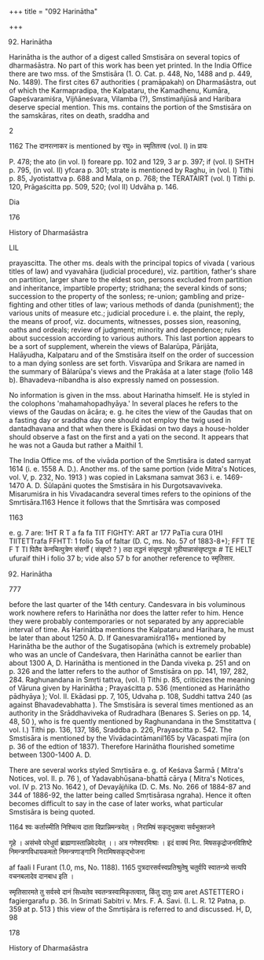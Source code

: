+++
title = "092 Harinātha"

+++

92. Harinātha 

Harinātha is the author of a digest called Smstisāra on several topics of dharmaśāstra. No part of this work has been yet printed. In the India Office there are two mss. of the Smstisāra (1. O. Cat. p. 448, No, 1488 and p. 449, No. 1489). The first cites 67 authorities ( pramāpakah) on Dharmaśāstra, out of which the Karmapradipa, the Kalpataru, the Kamadhenu, Kumāra, Gapeśvaramiśra, Vijñāneśvara, Vilamba (?), Smstimañjūsā and Haribara deserve special mention. This ms. contains the portion of the Smstisāra on the samskāras, rites on death, sraddha and 

2 

1162 The दानरत्नाकर is mentioned by रघु० in स्मृतितत्त्व (vol. I) in प्रायः 

P. 478; the ato (in vol. I) foreare pp. 102 and 129, 3 ar p. 397; if (vol. I) SHTH p. 795, (in vol. II) yfcara p. 301; strate is mentioned by Raghu, in (vol. I) Tithi p. 85, Jyotistattva p. 688 and Mala, on p. 768; the TERATAIRT (vol. I) Tithi p. 120, Prāgaścitta pp. 509, 520; (vol II) Udvāha p. 146. 

Dia 

176 

History of Dharmaśāstra 

LIL 

prayascitta. The other ms. deals with the principal topics of vivada ( various titles of law) and vyavahāra (judicial procedure), viz. partition, father's share on partition, larger share to the eldest son, persons excluded from partition and inheritance, impartible property; stridhana; the several kinds of sons; succession to the property of the sonless; re-union; gambling and prize-fighting and other titles of law; various methods of danda (punishment); the various units of measure etc.; judicial procedure i. e. the plaint, the reply, the means of proof, viz. documents, witnesses, posses sion, reasoning, oaths and ordeals; review of judgment; minority and dependence; rules about succession according to various authors. This last portion appears to be a sort of supplement, wherein the views of Balarūpa, Pārijāta, Halāyudha, Kalpataru and of the Smstisāra itself on the order of succession to a man dying sonless are set forth. Visvarūpa and Srikara are named in the summary of Bālarūpa's views and the Prakāśa at a later stage (folio 148 b). Bhavadeva-nibandha is also expressly named on possession. 

No information is given in the mss. about Harinatha himself. He is styled in the colophons 'mahamahopadhyāya.' In several places he refers to the views of the Gaudas on ācāra; e. g. he cites the view of the Gaudas that on a fasting day or sraddha day one should not employ the twig used in dantadhavana and that when there is Ekādasi on two days a house-holder should observe a fast on the first and a yati on the second. It appears that he was not a Gauda but rather a Maithil 1. 

The India Office ms. of the vivāda portion of the Smṛtisāra is dated sarnyat 1614 (i. e. 1558 A. D.). Another ms. of the same portion (vide Mitra's Notices, vol. V, p. 232, No. 1913 ) was copied in Laksmana samvat 363 i. e. 1469-1470 A. D. Śūlapāni quotes the Smstisāra in his Durgotsavaviveka. Misarumiśra in his Vivadacandra several times refers to the opinions of the Smrtisāra.1163 Hence it follows that the Smrtisāra was composed 

1163 

e. g. 7 are: 1HT R T a fa fa TIT FIGHTY: ART ar 177 PaTia cura 01HI TIITETTrafa FFHTT: 1 folio 5a of faltar (D. C, ms. No. 57 of 1883-8+); FFT TE F T TI पितैव केनचित्पुत्रेण संसर्गों ( संसृष्टो ? ) तदा तद्धनं संसृष्टपुत्रो गृहीयान्नासंसृष्टपुत्रः \# TE HELT ufuraif thiH i folio 37 b; vide also 57 b for another reference to स्मृतिसार. 

92. Harinātha 

777 

before the last quarter of the 14th century. Candesvara in bis voluminous work nowhere refers to Harinātha nor does the latter refer to him. Hence they were probably contemporaries or not separated by any appreciable interval of time. As Harinātba mentions the Kalpataru and Harihara, he must be later than about 1250 A. D. If Ganesvaramiśra116+ mentioned by Harinātha be the author of the Sugatisopāna (which is extremely probable) who was an uncle of Candeśvara, then Harinātha cannot be earlier than about 1300 A, D. Harinātha is mentioned in the Danda viveka p. 251 and on p. 326 and the latter refers to the author of Smstisāra on pp. 141, 197, 282, 284. Raghunandana in Smṛti tattva, (vol. I) Tithi p. 85, criticizes the meaning of Vāruna given by Harinātha ; Prayaścitta p. 536 (mentioned as Harinātho pādhyāya ); Vol. II. Ekādasi pp. 7, 105, Udvaha p. 108, Suddhi tattva 240 (as against Bhavadevabhatta ). The Smstisāra is several times mentioned as an authority in the Srāddhaviveka of Rudradhara (Benares S. Series on pp. 14, 48, 50 ), who is fre quently mentioned by Raghunandana in the Smstitattva ( vol. I.) Tithi pp. 136, 137, 186, Sraddba p. 226, Prayascitta p. 542. The Smstisāra is mentioned by the Vivādacintāmanil165 by Vācaspati mjīra (on p. 36 of the edtion of 1837). Therefore Harinātha flourished sometime between 1300-1400 A. D. 

There are several works styled Smṛtisāra e. g. of Keśava Śarmā ( Mitra's Notices, vol. II. p. 76 ), of Yadavabhūṣana-bhattā cārya ( Mitra's Notices, vol. IV p. 213 No. 1642 ), of Devayājñika (D. C. Ms. No. 266 of 1884-87 and 344 of 1886-92, the latter being called Smṛtisārasa ngraha). Hence it often becomes difficult to say in the case of later works, what particular Smstisāra is being quoted. 

1164 श्वः कर्तास्मीति निश्चित्य दाता विप्रान्निमन्त्रयेत् । निरामिषं सकृद्भुक्त्वा सर्वभुक्तजने 

गृहे । असंभवे परेधुर्वा ब्राह्मणास्तान्निवेदयेत् ।। अत्र गणेश्वरमिश्राः । इदं वाक्यं निरा. मिषसकृद्रोजनविशिष्टे निमन्त्रणविधायकमतो निमन्त्रणाङ्गानि निरामिषसकृद्भोजना 

af faali I Furant (1.0, ms, No. 1188). 1165 पुत्रदारसर्वस्वप्रतिश्रुतेषु चतुर्वपि स्वातन्त्र्ये सत्यपि वचनबलादेव दानबाध इति । 

स्मृतिसारमते तु सर्वस्वे दानं सिध्यतेव स्वतन्त्रस्वामिकृतत्वात्, किंतु दातुः प्रत्य aret ASTETTERO i fagiergarafu p. 36. In Srimati Sabitri v. Mrs. F. A. Savi. (I. L. R. 12 Patna, p. 359 at p. 513 ) this view of the Smrtiṣāra is referred to and discussed. H, D, 98 

178 

History of Dharmaśāstra 
